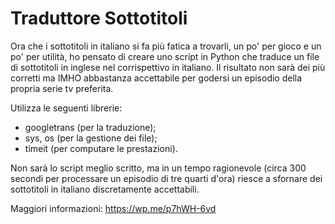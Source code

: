 # Traduttore Sottotitoli
Ora che i sottotitoli in italiano si fa più fatica a trovarli, un po' per gioco e un po' per utilità, ho pensato di creare uno script in Python che traduce un file di sottotitoli in inglese nel corrispettivo in italiano. Il risultato non sarà dei più corretti ma IMHO abbastanza accettabile per godersi un episodio della propria serie tv preferita.

Utilizza le seguenti librerie:
  - googletrans (per la traduzione);
  - sys, os (per la gestione dei file);
  - timeit (per computare le prestazioni).
  
Non sarà lo script meglio scritto, ma in un tempo ragionevole (circa 300 secondi per processare un episodio di tre quarti d'ora) riesce a sfornare dei sottotitoli in italiano discretamente accettabili.

Maggiori informazioni: https://wp.me/p7hWH-6vd
  

